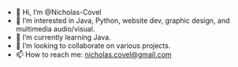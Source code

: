 - 👋 Hi, I’m @Nicholas-Covel
- 👀 I’m interested in Java, Python, website dev, graphic design, and multimedia audio/visual.
- 🌱 I’m currently learning Java.
- 💞️ I’m looking to collaborate on various projects.
- 📫 How to reach me: nicholas.covel@gmail.com

<!---
Nicholas-Covel/Nicholas-Covel is a ✨ special ✨ repository because its `README.md` (this file) appears on your GitHub profile.
You can click the Preview link to take a look at your changes.
--->

